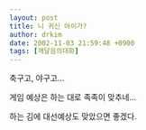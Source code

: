 ```yaml
---
layout: post
title: 니 귀신 아이가?
author: drkim
date: 2002-11-03 21:59:48 +0900
tags: [깨달음의대화]
---
```

축구고, 야구고...
  
게임 예상은 하는 대로 족족이 맞추네...
  

  
하는 김에 대선예상도 맞았으면 좋겠다.